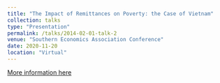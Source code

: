 ```yaml
---
title: "The Impact of Remittances on Poverty: the Case of Vietnam"
collection: talks
type: "Presentation"
permalink: /talks/2014-02-01-talk-2
venue: "Southern Economics Association Conference"
date: 2020-11-20
location: "Virtual"
---
```


[More information here](http://example2.com)

